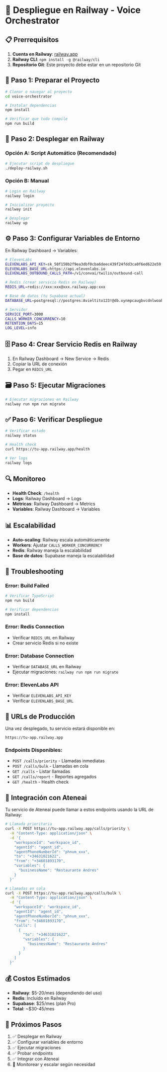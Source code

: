 # 🚀 Despliegue en Railway - Voice Orchestrator

## 📋 Prerrequisitos

1. **Cuenta en Railway**: [railway.app](https://railway.app)
2. **Railway CLI**: `npm install -g @railway/cli`
3. **Repositorio Git**: Este proyecto debe estar en un repositorio Git

## 🔧 Paso 1: Preparar el Proyecto

```bash
# Clonar o navegar al proyecto
cd voice-orchestrator

# Instalar dependencias
npm install

# Verificar que todo compile
npm run build
```

## 🚀 Paso 2: Desplegar en Railway

### Opción A: Script Automático (Recomendado)
```bash
# Ejecutar script de despliegue
./deploy-railway.sh
```

### Opción B: Manual
```bash
# Login en Railway
railway login

# Inicializar proyecto
railway init

# Desplegar
railway up
```

## ⚙️ Paso 3: Configurar Variables de Entorno

En Railway Dashboard → Variables:

```bash
# ElevenLabs
ELEVENLABS_API_KEY=sk_50f150b2f9ea3dbf0cba6deec439f24fdd3ca0f6ed622e59
ELEVENLABS_BASE_URL=https://api.elevenlabs.io
ELEVENLABS_OUTBOUND_CALLS_PATH=/v1/convai/twilio/outbound-call

# Redis (crear servicio Redis en Railway)
REDIS_URL=redis://xxx:xxx@xxx.railway.app:xxx

# Base de datos (tu Supabase actual)
DATABASE_URL=postgresql://postgres:Avieltito123!@db.xynmpcaugbvcdnlwoabe.supabase.co:5432/postgres

# Servidor
SERVICE_PORT=3000
CALLS_WORKER_CONCURRENCY=10
RETENTION_DAYS=15
LOG_LEVEL=info
```

## 🗄️ Paso 4: Crear Servicio Redis en Railway

1. En Railway Dashboard → New Service → Redis
2. Copiar la URL de conexión
3. Pegar en `REDIS_URL`

## 🗃️ Paso 5: Ejecutar Migraciones

```bash
# Ejecutar migraciones en Railway
railway run npm run migrate
```

## ✅ Paso 6: Verificar Despliegue

```bash
# Verificar estado
railway status

# Health check
curl https://tu-app.railway.app/health

# Ver logs
railway logs
```

## 🔍 Monitoreo

- **Health Check**: `/health`
- **Logs**: Railway Dashboard → Logs
- **Métricas**: Railway Dashboard → Metrics
- **Variables**: Railway Dashboard → Variables

## 📊 Escalabilidad

- **Auto-scaling**: Railway escala automáticamente
- **Workers**: Ajustar `CALLS_WORKER_CONCURRENCY`
- **Redis**: Railway maneja la escalabilidad
- **Base de datos**: Supabase maneja la escalabilidad

## 🚨 Troubleshooting

### Error: Build Failed
```bash
# Verificar TypeScript
npm run build

# Verificar dependencias
npm install
```

### Error: Redis Connection
- Verificar `REDIS_URL` en Railway
- Crear servicio Redis si no existe

### Error: Database Connection
- Verificar `DATABASE_URL` en Railway
- Ejecutar migraciones: `railway run npm run migrate`

### Error: ElevenLabs API
- Verificar `ELEVENLABS_API_KEY`
- Verificar `ELEVENLABS_BASE_URL`

## 🔗 URLs de Producción

Una vez desplegado, tu servicio estará disponible en:
```
https://tu-app.railway.app
```

### Endpoints Disponibles:
- `POST /calls/priority` - Llamadas inmediatas
- `POST /calls/bulk` - Llamadas en cola
- `GET /calls` - Listar llamadas
- `GET /calls/report` - Reportes agregados
- `GET /health` - Health check

## 📱 Integración con Ateneai

Tu servicio de Ateneai puede llamar a estos endpoints usando la URL de Railway:

```bash
# Llamada prioritaria
curl -X POST https://tu-app.railway.app/calls/priority \
  -H "Content-Type: application/json" \
  -d '{
    "workspaceId": "workspace_id",
    "agentId": "agent_id",
    "agentPhoneNumberId": "phnum_xxx",
    "to": "+34631021622",
    "from": "+34601893170",
    "variables": {
      "businessName": "Restaurante Andres"
    }
  }'

# Llamadas en cola
curl -X POST https://tu-app.railway.app/calls/bulk \
  -H "Content-Type: application/json" \
  -d '{
    "workspaceId": "workspace_id",
    "agentId": "agent_id",
    "agentPhoneNumberId": "phnum_xxx",
    "from": "+34601893170",
    "calls": [
      {
        "to": "+34631021622",
        "variables": {
          "businessName": "Restaurante Andres"
        }
      }
    ]
  }'
```

## 💰 Costos Estimados

- **Railway**: $5-20/mes (dependiendo del uso)
- **Redis**: Incluido en Railway
- **Supabase**: $25/mes (plan Pro)
- **Total**: ~$30-45/mes

## 🎯 Próximos Pasos

1. ✅ Desplegar en Railway
2. ✅ Configurar variables de entorno
3. ✅ Ejecutar migraciones
4. ✅ Probar endpoints
5. ✅ Integrar con Ateneai
6. 🔄 Monitorear y escalar según necesidad
